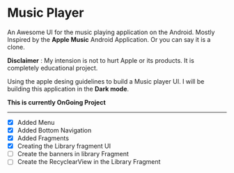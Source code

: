 # Music Player
An Awesome UI for the music playing application on the Android. Mostly Inspired by the **Apple Music** Android Application. Or you can say it is a clone.

**Disclaimer** : My intension is not to hurt Apple or its products. It is completely educational project.

Using the apple desing guidelines to build a Music player UI. I will be building this application in the **Dark mode**.

**This is currently OnGoing Project**
___

* [x] Added Menu
* [x] Added Bottom Navigation
* [x] Added Fragments
* [x] Creating the Library fragment UI
* [ ] Create the banners in library Fragment
* [ ] Create the RecyclearView in the Library Fragment
